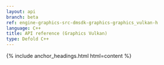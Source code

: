 ```yaml
---
layout: api
branch: beta
ref: engine-graphics-src-dmsdk-graphics-graphics_vulkan-h
language: C++
title: API reference (Graphics Vulkan)
type: Defold C++
---
```

{% include anchor_headings.html html=content %}